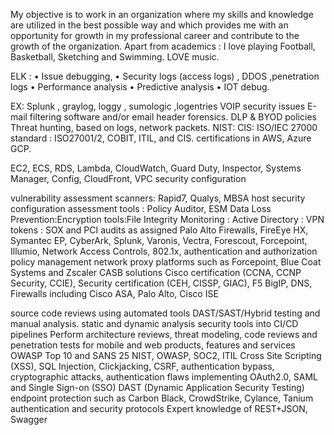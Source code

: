 My objective is to work in an organization where my skills and knowledge are utilized in the best possible way and which provides me with an opportunity for growth in my professional career and contribute to the growth of the organization.
Apart from academics : I love playing Football, Basketball, Sketching and Swimming. LOVE music.



ELK : 
•	Issue debugging,
•	Security logs (access logs) , DDOS ,penetration logs
•	Performance analysis 
•	Predictive analysis 
•	IOT debug.

EX: Splunk , graylog,  loggy , sumologic ,logentries
VOIP security issues
E-mail filtering software and/or email header forensics.
DLP & BYOD policies
Threat hunting, based on logs, network packets.
NIST:     CIS: ISO/IEC 27000 standard  : ISO27001/2, COBIT, ITIL, and CIS.
 	certifications in
 AWS,  Azure  GCP.

EC2, ECS, RDS, Lambda, CloudWatch, Guard Duty, Inspector, Systems Manager, Config, CloudFront, VPC security configuration 


vulnerability assessment scanners: Rapid7, Qualys, MBSA
host security configuration assessment tools : Policy Auditor, ESM
Data Loss Prevention:Encryption tools:File Integrity Monitoring :
Active Directory  : VPN tokens : SOX and PCI audits as assigned
Palo Alto Firewalls, FireEye HX, Symantec EP, CyberArk, Splunk, Varonis, Vectra, Forescout, Forcepoint, Illumio,
Network Access Controls, 802.1x, authentication and authorization policy management
network proxy platforms such as Forcepoint, Blue Coat Systems and Zscaler
CASB solutions
Cisco certification (CCNA, CCNP Security, CCIE), Security certification (CEH, CISSP, GIAC), F5 BigIP, DNS, Firewalls including Cisco ASA, Palo Alto, Cisco ISE


source code reviews using automated tools DAST/SAST/Hybrid testing and manual analysis.
static and dynamic analysis security tools into CI/CD pipelines
Perform architecture reviews, threat modeling, code reviews and penetration tests for mobile and web products, features and services
OWASP Top 10 and SANS 25
        NIST, OWASP, SOC2, ITIL 
Cross Site Scripting (XSS), SQL Injection, Clickjacking, CSRF, authentication bypass, cryptographic attacks, authentication flaws
implementing OAuth2.0, SAML and Single Sign-on (SSO)
DAST (Dynamic Application Security Testing)
endpoint protection such as Carbon Black, CrowdStrike, Cylance, Tanium
authentication and security protocols
Expert knowledge of REST+JSON, Swagger
